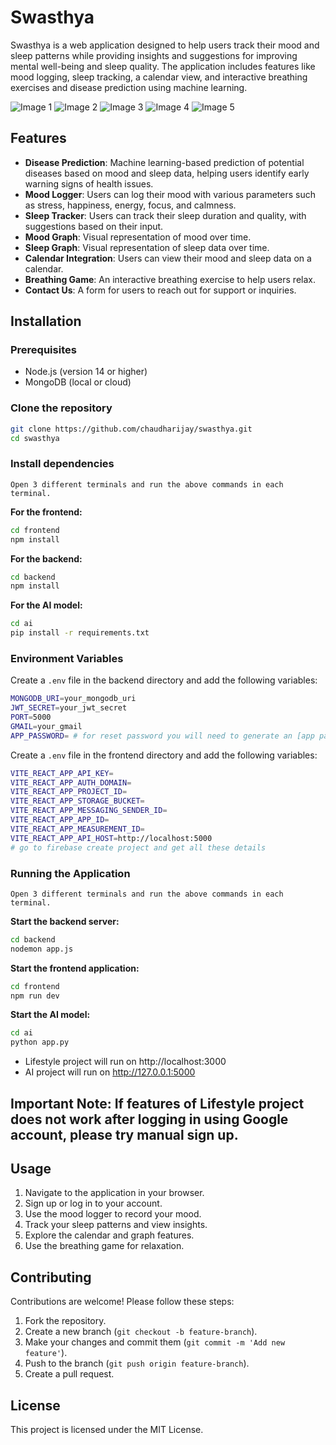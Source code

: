 # Swasthya

Swasthya is a web application designed to help users track their mood and sleep patterns while providing insights and suggestions for improving mental well-being and sleep quality. The application includes features like mood logging, sleep tracking, a calendar view, and interactive breathing exercises and disease prediction using machine learning.

![Image 1](https://i.ibb.co/Pw0QjxY/Screenshot-2024-11-22-005557.png)
![Image 2](https://i.ibb.co/VB5Cn6c/Screenshot-2024-11-22-005614.png)
![Image 3](https://i.ibb.co/LZ0gs1x/Screenshot-2024-11-22-005626.png)
![Image 4](https://i.ibb.co/nc0FNkq/Screenshot-2024-11-22-005643.png)
![Image 5](https://i.ibb.co/KjrFJkn/Screenshot-2024-11-22-005654.png)


## Features
- **Disease Prediction**: Machine learning-based prediction of potential diseases based on mood and sleep data, helping users identify early warning signs of health issues.
- **Mood Logger**: Users can log their mood with various parameters such as stress, happiness, energy, focus, and calmness.
- **Sleep Tracker**: Users can track their sleep duration and quality, with suggestions based on their input.
- **Mood Graph**: Visual representation of mood over time.
- **Sleep Graph**: Visual representation of sleep data over time.
- **Calendar Integration**: Users can view their mood and sleep data on a calendar.
- **Breathing Game**: An interactive breathing exercise to help users relax.
- **Contact Us**: A form for users to reach out for support or inquiries.


## Installation

### Prerequisites
- Node.js (version 14 or higher)
- MongoDB (local or cloud)

### Clone the repository

```bash
git clone https://github.com/chaudharijay/swasthya.git
cd swasthya
```

### Install dependencies
``` Open 3 different terminals and run the above commands in each terminal. ```

**For the frontend:**

```bash
cd frontend
npm install
```

**For the backend:**

```bash
cd backend
npm install
```
**For the AI model:**

```bash
cd ai
pip install -r requirements.txt
```

### Environment Variables

Create a `.env` file in the backend directory and add the following variables:

```bash
MONGODB_URI=your_mongodb_uri
JWT_SECRET=your_jwt_secret
PORT=5000
GMAIL=your_gmail
APP_PASSWORD= # for reset password you will need to generate an [app password] for your gmail account in google settings
```

Create a `.env` file in the frontend directory and add the following variables:

```bash
VITE_REACT_APP_API_KEY=
VITE_REACT_APP_AUTH_DOMAIN=
VITE_REACT_APP_PROJECT_ID=
VITE_REACT_APP_STORAGE_BUCKET=
VITE_REACT_APP_MESSAGING_SENDER_ID=
VITE_REACT_APP_APP_ID= 
VITE_REACT_APP_MEASUREMENT_ID=
VITE_REACT_APP_API_HOST=http://localhost:5000
# go to firebase create project and get all these details
```

### Running the Application
``` Open 3 different terminals and run the above commands in each terminal. ```

**Start the backend server:**

```bash
cd backend
nodemon app.js
```

**Start the frontend application:**

```bash
cd frontend
npm run dev
```

**Start the AI model:**
```bash
cd ai
python app.py
```

- Lifestyle project will run on http://localhost:3000
- AI project will run on http://127.0.0.1:5000

## Important Note: If features of Lifestyle project does not work after logging in using Google account, please try manual sign up.

## Usage
1. Navigate to the application in your browser.
2. Sign up or log in to your account.
3. Use the mood logger to record your mood.
4. Track your sleep patterns and view insights.
5. Explore the calendar and graph features.
6. Use the breathing game for relaxation.


## Contributing

Contributions are welcome! Please follow these steps:

1. Fork the repository.
2. Create a new branch (`git checkout -b feature-branch`).
3. Make your changes and commit them (`git commit -m 'Add new feature'`).
4. Push to the branch (`git push origin feature-branch`).
5. Create a pull request.

## License

This project is licensed under the MIT License.